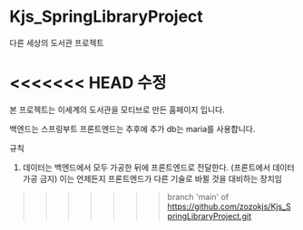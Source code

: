 # Kjs_SpringLibraryProject
다른 세상의 도서관 프로젝트 

<<<<<<< HEAD
수정
=======
본 프로젝트는 이세계의 도서관을 모티브로 만든 홈페이지 입니다.

백엔드는 스프링부트
프론트엔드는 추후에 추가
db는 maria를 사용합니다.

규칙 
1. 데이터는 백엔드에서 모두 가공한 뒤에 프론트엔드로 전달한다.
(프론트에서 데이터 가공 금지)
이는 언제든지 프론트엔드가 다른 기술로 바뀔 것을 대비하는 장치임
>>>>>>> branch 'main' of https://github.com/zozokjs/Kjs_SpringLibraryProject.git
